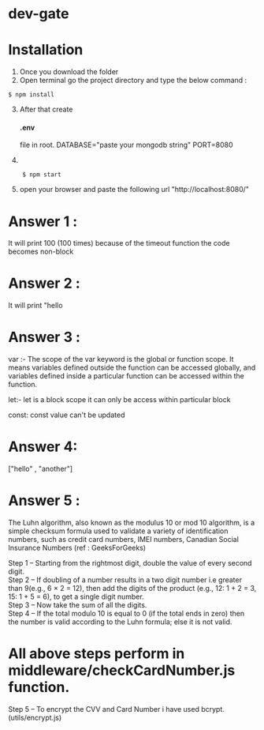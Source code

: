 # dev-gate

# Installation

1.  Once you download the folder
2.  Open terminal go the project directory and type the below command :

```shell
$ npm install
```

3. After that create <h4>.env</h4>file in root.
   DATABASE="paste your mongodb string"
   PORT=8080

4. 

```shell
    $ npm start
```

5. open your browser and paste the following url
   "http://localhost:8080/"

# Answer 1 :

It will print 100 (100 times) because of the timeout function the code becomes non-block

# Answer 2 :

It will print "hello

# Answer 3 :

var :- The scope of the var keyword is the global or function scope. It means variables defined outside the function can be accessed globally, and variables defined inside a particular function can be accessed within the function.

let:- let is a block scope it can only be access within particular block

const: const value can't be updated

# Answer 4:

["hello" , "another"]

# Answer 5 :

The Luhn algorithm, also known as the modulus 10 or mod 10 algorithm, is a simple checksum formula used to validate a variety of identification numbers, such as credit card numbers, IMEI numbers, Canadian Social Insurance Numbers (ref : GeeksForGeeks)

Step 1 – Starting from the rightmost digit, double the value of every second digit.
<br>
Step 2 – If doubling of a number results in a two digit number i.e greater than 9(e.g., 6 × 2 = 12), then add the digits of the product (e.g., 12: 1 + 2 = 3, 15: 1 + 5 = 6), to get a single digit number.
<br>
Step 3 – Now take the sum of all the digits.
<br>
Step 4 – If the total modulo 10 is equal to 0 (if the total ends in zero) then the number is valid according to the Luhn formula; else it is not valid.

# All above steps perform in middleware/checkCardNumber.js function.

Step 5 – To encrypt the CVV and Card Number i have used bcrypt. (utils/encrypt.js)
